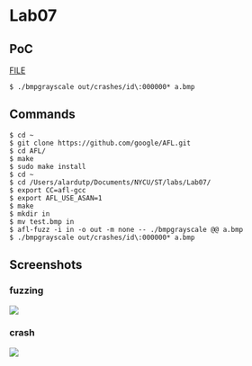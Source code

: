 # Lab07

## PoC

[FILE](/out/crashes/id:000000,sig:06,src:000000,op:flip1,pos:18)

```
$ ./bmpgrayscale out/crashes/id\:000000* a.bmp
```

## Commands

```
$ cd ~
$ git clone https://github.com/google/AFL.git
$ cd AFL/
$ make
$ sudo make install
$ cd ~
$ cd /Users/alardutp/Documents/NYCU/ST/labs/Lab07/
$ export CC=afl-gcc
$ export AFL_USE_ASAN=1
$ make
$ mkdir in
$ mv test.bmp in
$ afl-fuzz -i in -o out -m none -- ./bmpgrayscale @@ a.bmp
$ ./bmpgrayscale out/crashes/id\:000000* a.bmp
```

## Screenshots

### fuzzing

![](/Screenshot1.png)

### crash

![](/Screenshot2.png)
